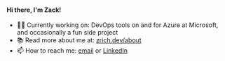 #### Hi there, I'm Zack!
- 👨‍💻 Currently working on: DevOps tools on and for Azure at Microsoft, and occasionally a fun side project
- 📚 Read more about me at: [zrich.dev/about](https://zrich.dev/about)
- 📫 How to reach me: [email](mailto:zackrichardson97@gmail.com) or [LinkedIn](https://www.linkedin.com/in/richardsonz)
